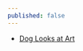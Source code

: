 ```yaml
---
published: false
---
```

- [Dog Looks at Art](https://g.redditmedia.com/QIyYFDjlZ-f8ePIl8NuIY481PJy8YYI-lIXruDtTKCM.gif?fm=mp4&mp4-fragmented=false&s=23264e00b2f523c8463f74076589c283)
